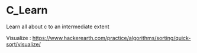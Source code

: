 # C_Learn
Learn all about c to an intermediate extent


Visualize : https://www.hackerearth.com/practice/algorithms/sorting/quick-sort/visualize/
